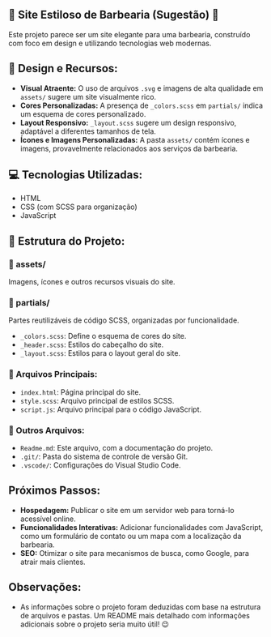 ## 💈 Site Estiloso de Barbearia (Sugestão) 💈

Este projeto parece ser um site elegante para uma barbearia, construído com foco em design e utilizando tecnologias web modernas.

## 🎨 Design e Recursos:

- **Visual Atraente:** O uso de arquivos `.svg` e imagens de alta qualidade em `assets/` sugere um site visualmente rico.
- **Cores Personalizadas:** A presença de `_colors.scss` em `partials/` indica um esquema de cores personalizado.
- **Layout Responsivo:** `_layout.scss` sugere um design responsivo, adaptável a diferentes tamanhos de tela.
- **Ícones e Imagens Personalizadas:** A pasta `assets/` contém ícones e imagens, provavelmente relacionados aos serviços da barbearia.

## 💻 Tecnologias Utilizadas:

- HTML
- CSS (com SCSS para organização)
- JavaScript

## 📂 Estrutura do Projeto:

### 📁 assets/

Imagens, ícones e outros recursos visuais do site.

### 📁 partials/

Partes reutilizáveis de código SCSS, organizadas por funcionalidade.

- `_colors.scss`: Define o esquema de cores do site.
- `_header.scss`: Estilos do cabeçalho do site.
- `_layout.scss`: Estilos para o layout geral do site.

### 📄 Arquivos Principais:

- `index.html`: Página principal do site.
- `style.scss`: Arquivo principal de estilos SCSS.
- `script.js`: Arquivo principal para o código JavaScript.

### 📄 Outros Arquivos:

- `Readme.md`: Este arquivo, com a documentação do projeto.
- `.git/`: Pasta do sistema de controle de versão Git.
- `.vscode/`: Configurações do Visual Studio Code.

## Próximos Passos:

- **Hospedagem:** Publicar o site em um servidor web para torná-lo acessível online.
- **Funcionalidades Interativas:** Adicionar funcionalidades com JavaScript, como um formulário de contato ou um mapa com a localização da barbearia.
- **SEO:** Otimizar o site para mecanismos de busca, como Google, para atrair mais clientes.

## Observações:

- As informações sobre o projeto foram deduzidas com base na estrutura de arquivos e pastas. Um README mais detalhado com informações adicionais sobre o projeto seria muito útil! 😉